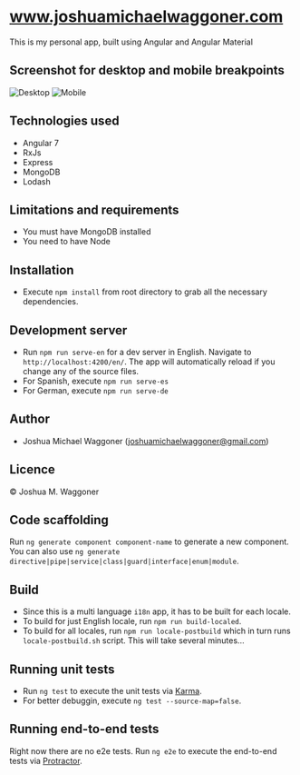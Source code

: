 # www.joshuamichaelwaggoner.com

This is my personal app, built using Angular and Angular Material

## Screenshot for desktop and mobile breakpoints
![Desktop](https://i.imgur.com/2T4qmcN.png)
![Mobile](https://i.imgur.com/gLH0ckY.png)

## Technologies used
* Angular 7
* RxJs
* Express
* MongoDB
* Lodash

## Limitations and requirements
* You must have MongoDB installed
* You need to have Node

## Installation
* Execute `npm install` from root directory to grab all the necessary dependencies.

## Development server

* Run `npm run serve-en` for a dev server in English. Navigate to `http://localhost:4200/en/`. The app will automatically reload if you change any of the source files.
* For Spanish, execute `npm run serve-es`
* For German, execute `npm run serve-de`

## Author
* Joshua Michael Waggoner (<joshuamichaelwaggoner@gmail.com>)

## Licence
&copy; Joshua M. Waggoner

## Code scaffolding

Run `ng generate component component-name` to generate a new component. You can also use `ng generate directive|pipe|service|class|guard|interface|enum|module`.

## Build

* Since this is a multi language `i18n` app, it has to be built for each locale.
* To build for just English locale, run `npm run build-localed`.
* To build for all locales, run `npm run locale-postbuild` which in turn runs `locale-postbuild.sh` script. This will take several minutes... 

## Running unit tests

* Run `ng test` to execute the unit tests via [Karma](https://karma-runner.github.io).
* For better debuggin, execute `ng test --source-map=false`.

## Running end-to-end tests

Right now there are no e2e tests.
Run `ng e2e` to execute the end-to-end tests via [Protractor](http://www.protractortest.org/).
